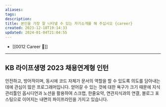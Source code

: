 ```yaml
---
aliases: 
tags: 
description:
title: 본인을 가장 잘 나타낼 수 있는 자기소개를 해 주십시오 {career}
created: 2023-12-18T19:14:33
updated: 2024-01-04T21:04:55
---
```

- [[0012 Career 💼]]

___

## KB 라이프생명 2023 채용연계형 인턴

안전하고, 방어적이며, 동시에 코드 자체가 문서의 역할을 할 수 있도록 의도를 담아내는 데에 관심이 많은 프로그래머입니다. 얻어갈 수 있는 것에 대한 욕구가 크기 때문에 지식관리툴인 옵시디언과 노션을 활용하여 스크랩, 한줄요약, 연관지식과의 연결, 블로그 포스팅으로 이어지는 내면의 파이프라인을 가지고 있습니다.
